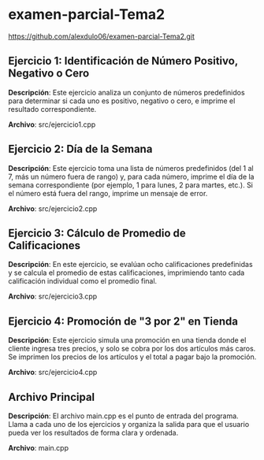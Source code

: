 # examen-parcial-Tema2
https://github.com/alexdulo06/examen-parcial-Tema2.git

## Ejercicio 1: Identificación de Número Positivo, Negativo o Cero

**Descripción**: Este ejercicio analiza un conjunto de números predefinidos para determinar si cada uno es positivo, negativo o cero, e imprime el resultado correspondiente.

**Archivo**: src/ejercicio1.cpp

## Ejercicio 2: Día de la Semana

**Descripción**: Este ejercicio toma una lista de números predefinidos (del 1 al 7, más un número fuera de rango) y, para cada número, imprime el día de la semana correspondiente (por ejemplo, 1 para lunes, 2 para martes, etc.). Si el número está fuera del rango, imprime un mensaje de error.

**Archivo**: src/ejercicio2.cpp

## Ejercicio 3: Cálculo de Promedio de Calificaciones

**Descripción**: En este ejercicio, se evalúan ocho calificaciones predefinidas y se calcula el promedio de estas calificaciones, imprimiendo tanto cada calificación individual como el promedio final.

**Archivo**: src/ejercicio3.cpp

## Ejercicio 4: Promoción de "3 por 2" en Tienda

**Descripción**: Este ejercicio simula una promoción en una tienda donde el cliente ingresa tres precios, y solo se cobra por los dos artículos más caros. Se imprimen los precios de los artículos y el total a pagar bajo la promoción.

**Archivo**: src/ejercicio4.cpp

## Archivo Principal

**Descripción**: El archivo main.cpp es el punto de entrada del programa. Llama a cada uno de los ejercicios y organiza la salida para que el usuario pueda ver los resultados de forma clara y ordenada.

**Archivo**: main.cpp

